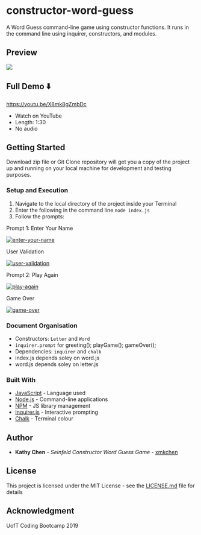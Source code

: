 # constructor-word-guess
A Word Guess command-line game using constructor functions. It runs in the command line using inquirer, constructors, and modules.

## Preview

<a href="http://g.recordit.co/Eg5yh09kyp.gif"><img src="https://media.giphy.com/media/dyXQiT1avuKvUOJ110/giphy.gif" border="0"></a>


## Full Demo  ⬇️

https://youtu.be/X8mk8gZmbDc

* Watch on YouTube
* Length: 1:30
* No audio

## Getting Started

Download zip file or Git Clone repository will get you a copy of the project up and running on your local machine for development and testing purposes.

### Setup and Execution

1. Navigate to the local directory of the project inside your Terminal 
2. Enter the following in the command line `node index.js`
3. Follow the prompts:

Prompt 1: Enter Your Name

<a href="https://imgur.com/WgcOwmc"><img src="https://i.imgur.com/WgcOwmc.png" alt="enter-your-name"></a><br />
  
User Validation

<a href="https://imgur.com/a/UFJphkx"><img src="https://i.imgur.com/gStvmRC.png" alt="user-validation"></a><br />

Prompt 2: Play Again

<a href="https://imgur.com/eUwV9dy"><img src="https://i.imgur.com/eUwV9dy.png" alt="play-again"></a><br />
  
Game Over

<a href="https://imgur.com/rKuZgPm"><img src="https://i.imgur.com/rKuZgPm.png" alt="game-over"></a><br />

### Document Organisation
* Constructors: `Letter` and `Word`
* `inquirer.prompt` for greeting(); playGame(); gameOver();
* Dependencies: `inquirer` and `chalk`
* index.js depends soley on word.js
* word.js depends soley on letter.js


### Built With

* [JavaScript](http://www.dropwizard.io/1.0.2/docs/) - Language used
* [Node.js](https://nodejs.org/en/) - Command-line applications
* [NPM](https://www.npmjs.com/) - JS library management
* [Inquirer.js](https://www.npmjs.com/package/inquirer/) - Interactive prompting
* [Chalk](https://www.npmjs.com/package/chalk/) - Terminal colour


## Author

* **Kathy Chen** - *Seinfeld Constructor Word Guess Game* - [xmkchen](https://github.com/xmkchen/constructor-word-guess)

## License

This project is licensed under the MIT License - see the [LICENSE.md](https://github.com/xmkchen/constructor-word-guess/blob/master/LICENSE) file for details

## Acknowledgment

UofT Coding Bootcamp 2019
